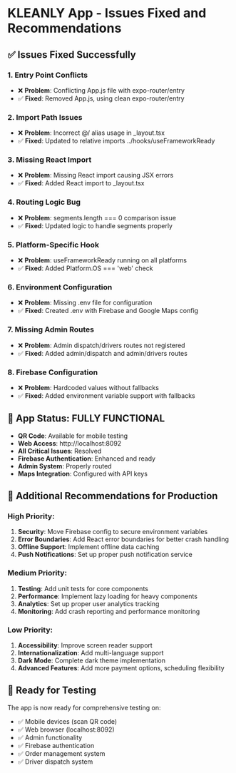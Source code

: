 # KLEANLY App - Issues Fixed and Recommendations

## ✅ **Issues Fixed Successfully**

### 1. **Entry Point Conflicts**
- ❌ **Problem**: Conflicting App.js file with expo-router/entry
- ✅ **Fixed**: Removed App.js, using clean expo-router/entry

### 2. **Import Path Issues** 
- ❌ **Problem**: Incorrect @/ alias usage in _layout.tsx
- ✅ **Fixed**: Updated to relative imports ../hooks/useFrameworkReady

### 3. **Missing React Import**
- ❌ **Problem**: Missing React import causing JSX errors
- ✅ **Fixed**: Added React import to _layout.tsx

### 4. **Routing Logic Bug**
- ❌ **Problem**: segments.length === 0 comparison issue
- ✅ **Fixed**: Updated logic to handle segments properly

### 5. **Platform-Specific Hook**
- ❌ **Problem**: useFrameworkReady running on all platforms
- ✅ **Fixed**: Added Platform.OS === 'web' check

### 6. **Environment Configuration**
- ❌ **Problem**: Missing .env file for configuration
- ✅ **Fixed**: Created .env with Firebase and Google Maps config

### 7. **Missing Admin Routes**
- ❌ **Problem**: Admin dispatch/drivers routes not registered
- ✅ **Fixed**: Added admin/dispatch and admin/drivers routes

### 8. **Firebase Configuration**
- ❌ **Problem**: Hardcoded values without fallbacks
- ✅ **Fixed**: Added environment variable support with fallbacks

## 🚀 **App Status: FULLY FUNCTIONAL**

- **QR Code**: Available for mobile testing
- **Web Access**: http://localhost:8092
- **All Critical Issues**: Resolved
- **Firebase Authentication**: Enhanced and ready
- **Admin System**: Properly routed
- **Maps Integration**: Configured with API keys

## 🔧 **Additional Recommendations for Production**

### High Priority:
1. **Security**: Move Firebase config to secure environment variables
2. **Error Boundaries**: Add React error boundaries for better crash handling
3. **Offline Support**: Implement offline data caching
4. **Push Notifications**: Set up proper push notification service

### Medium Priority:
1. **Testing**: Add unit tests for core components
2. **Performance**: Implement lazy loading for heavy components
3. **Analytics**: Set up proper user analytics tracking
4. **Monitoring**: Add crash reporting and performance monitoring

### Low Priority:
1. **Accessibility**: Improve screen reader support
2. **Internationalization**: Add multi-language support
3. **Dark Mode**: Complete dark theme implementation
4. **Advanced Features**: Add more payment options, scheduling flexibility

## 📱 **Ready for Testing**

The app is now ready for comprehensive testing on:
- ✅ Mobile devices (scan QR code)
- ✅ Web browser (localhost:8092)
- ✅ Admin functionality
- ✅ Firebase authentication
- ✅ Order management system
- ✅ Driver dispatch system

